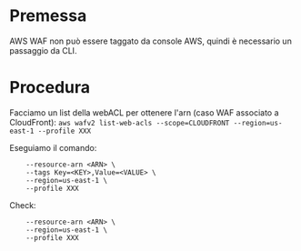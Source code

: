 # Premessa
AWS WAF non può essere taggato da console AWS, quindi è necessario un passaggio da CLI.

# Procedura
Facciamo un list della webACL per ottenere l'arn (caso WAF associato a CloudFront):
``` aws wafv2 list-web-acls --scope=CLOUDFRONT --region=us-east-1 --profile XXX ```

Eseguiamo il comando:
``` aws wafv2 tag-resource \
    --resource-arn <ARN> \
    --tags Key=<KEY>,Value=<VALUE> \
    --region=us-east-1 \
    --profile XXX 
```

Check:
``` aws wafv2 list-tags-for-resource \
    --resource-arn <ARN> \
    --region=us-east-1 \
    --profile XXX 
```
  
